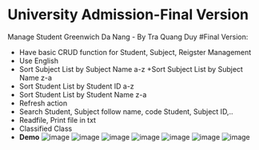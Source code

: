 # University Admission-Final Version
 Manage Student Greenwich Da Nang - By Tra Quang Duy
#Final Version: 
+ Have basic CRUD function for Student, Subject, Reigster Management
+ Use English
+ Sort Subject List by Subject Name a-z
+Sort Subject List by Subject Name z-a
+ Sort Student List by Student ID a-z
+ Sort Student List by Student Name z-a
+ Refresh action
+ Search Student, Subject follow name, code Student, Subject ID,..
+ Readfile, Print file in txt
+ Classified Class
+ **Demo**
![image](https://user-images.githubusercontent.com/92014047/233305829-7fb9df43-abe2-4288-a6e6-1883f83a1257.png)
![image](https://user-images.githubusercontent.com/92014047/233305873-657e3b58-cac4-43bc-af56-70c44bd2ec59.png)
![image](https://user-images.githubusercontent.com/92014047/233305887-84fbf53c-a2b9-4e8d-8e3e-8b22c179b595.png)
![image](https://user-images.githubusercontent.com/92014047/233305977-e7b96963-3ab0-48e3-8620-d01f75a14c78.png)
![image](https://user-images.githubusercontent.com/92014047/233306023-6a626090-254d-4bee-95b7-72755e1922f8.png)
![image](https://user-images.githubusercontent.com/92014047/234440905-1828fd3b-68a3-43fb-9ce9-0b3ef43f1e23.png)
![image](https://user-images.githubusercontent.com/92014047/234440954-789b534c-b9eb-4ceb-9e3a-abe35ff3108b.png)

